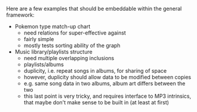 Here are a few examples that should be embeddable within the general framework:
- Pokemon type match-up chart
  + need relations for super-effective against
  + fairly simple
  + mostly tests sorting ability of the graph
- Music library/playlists structure
  + need multiple overlapping inclusions
  + playlists/albums
  + duplicity, i.e. repeat songs in albums, for sharing of space
  + however, duplicity should allow data to be modified between copies
  + e.g. same song data in two albums, album art differs between the two
  + this last point is very tricky, and requires interface to MP3 intrinsics,
    that maybe don't make sense to be built in (at least at first)
